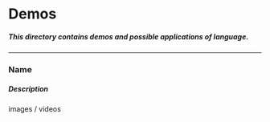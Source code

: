 # Demos
##### This directory contains demos and possible applications of language.
-----

### Name
##### Description
images / videos
